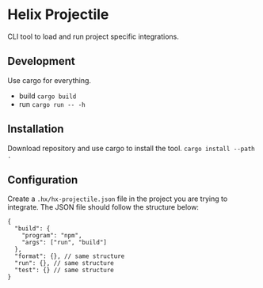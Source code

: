 # Helix Projectile

CLI tool to load and run project specific integrations.

## Development

Use cargo for everything.
- build `cargo build`
- run `cargo run -- -h`

## Installation

Download repository and use cargo to install the tool. `cargo install --path .`

## Configuration

Create a `.hx/hx-projectile.json` file in the project you are trying to integrate. The JSON file should follow the structure below:

``` jsonc
{
  "build": {
    "program": "npm",
    "args": ["run", "build"]
  },
  "format": {}, // same structure
  "run": {}, // same structure
  "test": {} // same structure
}

```

